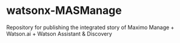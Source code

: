 # watsonx-MASManage
Repository for publishing the integrated story of Maximo Manage + Watson.ai + Watson Assistant &amp; Discovery
